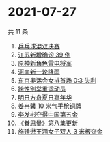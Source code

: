 # 2021-07-27

共 11 条

<!-- BEGIN -->
<!-- 最后更新时间 Tue Jul 27 2021 07:12:58 GMT+0800 (China Standard Time) -->

1. [乒乓球混双决赛](https://www.zhihu.com/search?q=乒乓球)
1. [江苏新增确诊 39 例](https://www.zhihu.com/search?q=江苏疫情)
1. [原神新角色雷电将军](https://www.zhihu.com/search?q=原神)
1. [河南新一轮降雨](https://www.zhihu.com/search?q=河南暴雨)
1. [东京奥运会女排首场 0:3 失利](https://www.zhihu.com/search?q=女排)
1. [跨性别举重运动员](https://www.zhihu.com/search?q=跨性别运动员)
1. [明日方舟夏日嘉年华](https://www.zhihu.com/search?q=明日方舟)
1. [姜冉馨 10 米气手枪铜牌](https://www.zhihu.com/search?q=姜冉馨)
1. [李发彬夺得中国第五金](https://www.zhihu.com/search?q=举重)
1. [《眷思量》第八集更新](https://www.zhihu.com/search?q=眷思量)
1. [施廷懋王涵女子双人 3 米板夺金](https://www.zhihu.com/search?q=跳水)

<!-- END -->
